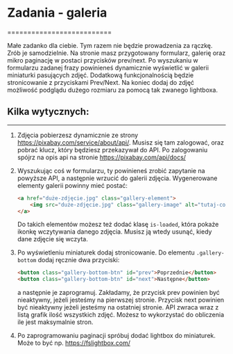 # Zadania - galeria
==========================


Małe zadanko dla ciebie. Tym razem nie będzie prowadzenia za rączkę. Zrób je samodzielnie.
Na stronie masz przygotowany formularz, galerię oraz mikro paginację w postaci przycisków prev/next.
Po wyszukaniu w formularzu zadanej frazy powinieneś dynamicznie wyświetlić w galerii miniaturki pasujących zdjęć.
Dodatkową funkcjonalnością będzie stronicowanie z przyciskami Prev/Next.
Na koniec dodaj do zdjęć możliwość podglądu dużego rozmiaru za pomocą tak zwanego lightboxa.


## Kilka wytycznych:
--------------------------
1. Zdjęcia pobierzesz dynamicznie ze strony https://pixabay.com/service/about/api/. Musisz się tam zalogować, oraz pobrać klucz, który będziesz przekazywał do API. Po zalogowaniu spójrz na opis api na stronie https://pixabay.com/api/docs/

2. Wyszukując coś w formularzu, ty powinieneś zrobić zapytanie na powyższe API, a następnie wrzucić do galerii zdjęcia. Wygenerowane elementy galerii powinny mieć postać:
    ```html
    <a href="duże-zdjęcie.jpg" class="gallery-element">
        <img src="duże-zdjęcie.jpg" class="gallery-image" alt="tutaj-cokolwiek-ze-zwracanych-danych">
    </a>
    ```
    Do takich elementów możesz też dodać klasę `is-loaded`, która pokaże ikonkę wczytywania danego zdjęcia. Musisz ją wtedy usunąć, kiedy dane zdjęcie się wczyta.

3. Po wyświetleniu miniaturek dodaj stronicowanie. Do elementu `.gallery-bottom` dodaj ręcznie dwa przyciski:
    ```html
    <button class="gallery-bottom-btn" id="prev">Poprzednie</button>
    <button class="gallery-bottom-btn" id="next">Następne</button>
    ```
    a następnie je zaprogramuj. Zakładamy, że przycisk prev powinien być nieaktywny, jeżeli jesteśmy na pierwszej stronie. Przycisk next powinien być nieaktywny jeżeli jesteśmy na ostatniej stronie. API zwraca wraz z listą grafik ilość wszystkich zdjęć. Możesz to wykorzystać do obliczenia ile jest maksymalnie stron.

4. Po zaprogramowaniu paginacji spróbuj dodać lightbox do miniaturek. Może to być np. https://fslightbox.com/